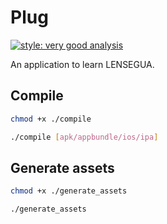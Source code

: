 # Plug

[![style: very good analysis](https://img.shields.io/badge/style-very_good_analysis-B22C89.svg?style=for-the-badge)](https://pub.dev/packages/very_good_analysis)

An application to learn LENSEGUA.

## Compile

```bash
chmod +x ./compile

./compile [apk/appbundle/ios/ipa]
```

## Generate assets

```bash
chmod +x ./generate_assets

./generate_assets
```
